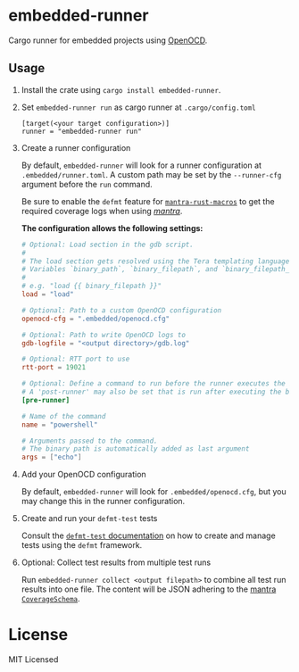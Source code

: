 # embedded-runner

Cargo runner for embedded projects using [OpenOCD](https://openocd.org/).

## Usage

1. Install the crate using `cargo install embedded-runner`.

2. Set `embedded-runner run` as cargo runner at `.cargo/config.toml`

   ```
   [target(<your target configuration>)]
   runner = "embedded-runner run"
   ```

3. Create a runner configuration

   By default, `embedded-runner` will look for a runner configuration at `.embedded/runner.toml`.
   A custom path may be set by the `--runner-cfg` argument before the `run` command.

   Be sure to enable the `defmt` feature for [`mantra-rust-macros`](https://github.com/mhatzl/mantra/tree/main/langs/rust/mantra-rust-macros) to get the required coverage logs when using [*mantra*](https://github.com/mhatzl/mantra).

   **The configuration allows the following settings:**

   ```toml
   # Optional: Load section in the gdb script.
   # 
   # The load section gets resolved using the Tera templating language.
   # Variables `binary_path`, `binary_filepath`, and `binary_filepath_noextension` are passed as context.
   #
   # e.g. "load {{ binary_filepath }}"
   load = "load"

   # Optional: Path to a custom OpenOCD configuration
   openocd-cfg = ".embedded/openocd.cfg"

   # Optional: Path to write OpenOCD logs to
   gdb-logfile = "<output directory>/gdb.log"

   # Optional: RTT port to use
   rtt-port = 19021

   # Optional: Define a command to run before the runner executes the binary.
   # A 'post-runner' may also be set that is run after executing the binary.
   [pre-runner]

   # Name of the command
   name = "powershell"

   # Arguments passed to the command.
   # The binary path is automatically added as last argument 
   args = ["echo"]
   ```

4. Add your OpenOCD configuration

   By default, `embedded-runner` will look for `.embedded/openocd.cfg`,
   but you may change this in the runner configuration.

5. Create and run your `defmt-test` tests

   Consult the [`defmt-test` documentation](https://crates.io/crates/defmt-test) on how to create and manage tests using the `defmt` framework.

6. Optional: Collect test results from multiple test runs

   Run `embedded-runner collect <output filepath>` to combine all test run results into one file.
   The content will be JSON adhering to the [mantra `CoverageSchema`](https://github.com/mhatzl/mantra).

# License

MIT Licensed
